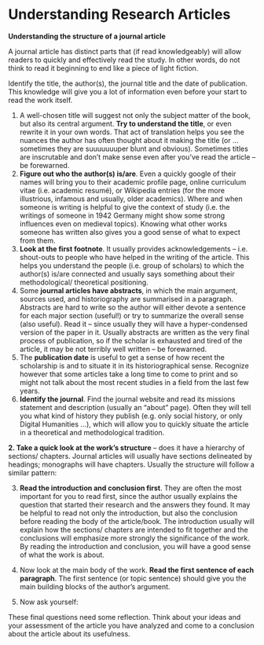 # Understanding Research Articles

**Understanding the structure of a journal article**

A journal article has distinct parts that \(if read knowledgeably\) will allow readers to quickly and effectively read the study. In other words, do not think to read it beginning to end like a piece of light fiction.

Identify the title, the author\(s\), the journal title and the date of publication. This knowledge will give you a lot of information even before your start to read the work itself.

1. A well-chosen title will suggest not only the subject matter of the book, but also its central argument. **Try to understand the title**, or even rewrite it in your own words. That act of translation helps you see the nuances the author has often thought about it making the title \(or … sometimes they are suuuuuuuper blunt and obvious\). Sometimes titles are inscrutable and don’t make sense even after you’ve read the article – be forewarned.
2. **Figure out who the author\(s\) is/are**. Even a quickly google of their names will bring you to their academic profile page, online curriculum vitae \(i.e. academic resumé\), or Wikipedia entries \(for the more illustrious, infamous and usually, older academics\). Where and when someone is writing is helpful to give the context of study \(i.e. the writings of someone in 1942 Germany might show some strong influences even on medieval topics\). Knowing what other works someone has written also gives you a good sense of what to expect from them.
3. **Look at the first footnote**. It usually provides acknowledgements – i.e. shout-outs to people who have helped in the writing of the article. This helps you understand the people \(i.e. group of scholars\) to which the author\(s\) is/are connected and usually says something about their methodological/ theoretical positioning.
4. Some **journal articles have abstracts**, in which the main argument, sources used, and historiography are summarised in a paragraph. Abstracts are hard to write so the author will either devote a sentence for each major section \(useful!\) or try to summarize the overall sense \(also useful\). Read it – since usually they will have a hyper-condensed version of the paper in it. Usually abstracts are written as the very final process of publication, so if the scholar is exhausted and tired of the article, it may be not terribly well written – be forewarned.
5. The **publication date** is useful to get a sense of how recent the scholarship is and to situate it in its historiographical sense. Recognize however that some articles take a long time to come to print and so might not talk about the most recent studies in a field from the last few years.
6. **Identify the journal**. Find the journal website and read its missions statement and description \(usually an “about” page\). Often they will tell you what kind of history they publish \(e.g. only social history, or only Digital Humanities …\), which will allow you to quickly situate the article in a theoretical and methodological tradition.

**2. Take a quick look at the work’s structure** – does it have a hierarchy of sections/ chapters. Journal articles will usually have sections delineated by headings; monographs will have chapters. Usually the structure will follow a similar pattern:

3. **Read the introduction and conclusion first**. They are often the most important for you to read first, since the author usually explains the question that started their research and the answers they found. It may be helpful to read not only the introduction, but also the conclusion before reading the body of the article/book. The introduction usually will explain how the sections/ chapters are intended to fit together and the conclusions will emphasize more strongly the significance of the work. By reading the introduction and conclusion, you will have a good sense of what the work is about.

4. Now look at the main body of the work. **Read the first sentence of each paragraph**. The first sentence \(or topic sentence\) should give you the main building blocks of the author’s argument.

5. Now ask yourself:

These final questions need some reflection. Think about your ideas and your assessment of the article you have analyzed and come to a conclusion about the article about its usefulness.

